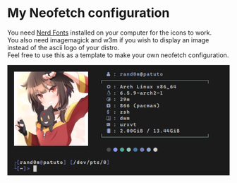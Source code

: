 # My Neofetch configuration

You need <a href="https://www.nerdfonts.com/" target="_blank">Nerd Fonts</a> installed on your computer for the icons to work.
<br>You also need imagemagick and w3m if you wish to display an image instead of the ascii logo of your distro.
<br>Feel free to use this as a template to make your own neofetch configuration.

<img src="neofetch screenshot.png"></img>